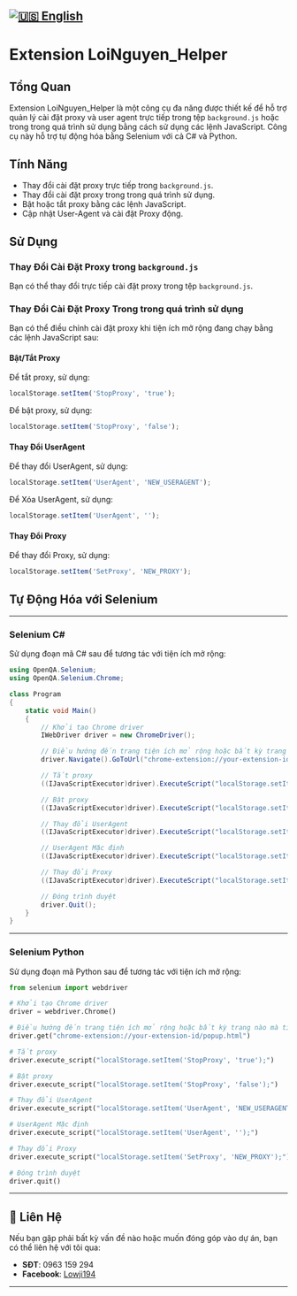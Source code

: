 [![🇺🇸 English](https://img.shields.io/badge/Language-English-blue?style=for-the-badge&logo=Google%20Translate)](README-EN.md)
---
# Extension LoiNguyen_Helper


## Tổng Quan
Extension LoiNguyen_Helper là một công cụ đa năng được thiết kế để hỗ trợ quản lý cài đặt proxy và user agent trực tiếp trong tệp `background.js` hoặc trong trong quá trình sử dụng bằng cách sử dụng các lệnh JavaScript. Công cụ này hỗ trợ tự động hóa bằng Selenium với cả C# và Python.

## Tính Năng
- Thay đổi cài đặt proxy trực tiếp trong `background.js`.
- Thay đổi cài đặt proxy trong trong quá trình sử dụng.
- Bật hoặc tắt proxy bằng các lệnh JavaScript.
- Cập nhật User-Agent và cài đặt Proxy động.

## Sử Dụng

### Thay Đổi Cài Đặt Proxy trong `background.js`
Bạn có thể thay đổi trực tiếp cài đặt proxy trong tệp `background.js`.

### Thay Đổi Cài Đặt Proxy Trong trong quá trình sử dụng
Bạn có thể điều chỉnh cài đặt proxy khi tiện ích mở rộng đang chạy bằng các lệnh JavaScript sau:

#### Bật/Tắt Proxy
Để tắt proxy, sử dụng:
```js
localStorage.setItem('StopProxy', 'true');
```

Để bật proxy, sử dụng:
```js
localStorage.setItem('StopProxy', 'false');
```

#### Thay Đổi UserAgent
Để thay đổi UserAgent, sử dụng:
```js
localStorage.setItem('UserAgent', 'NEW_USERAGENT');
```

Để Xóa UserAgent, sử dụng:
```js
localStorage.setItem('UserAgent', '');
```

#### Thay Đổi Proxy
Để thay đổi Proxy, sử dụng:
```js
localStorage.setItem('SetProxy', 'NEW_PROXY');
```

## Tự Động Hóa với Selenium
---
### Selenium C#
Sử dụng đoạn mã C# sau để tương tác với tiện ích mở rộng:
```csharp
using OpenQA.Selenium;
using OpenQA.Selenium.Chrome;

class Program
{
    static void Main()
    {
        // Khởi tạo Chrome driver
        IWebDriver driver = new ChromeDriver();

        // Điều hướng đến trang tiện ích mở rộng hoặc bất kỳ trang nào mà tiện ích mở rộng đang hoạt động
        driver.Navigate().GoToUrl("chrome-extension://your-extension-id/popup.html");

        // Tắt proxy
        ((IJavaScriptExecutor)driver).ExecuteScript("localStorage.setItem('StopProxy', 'true');");

        // Bật proxy
        ((IJavaScriptExecutor)driver).ExecuteScript("localStorage.setItem('StopProxy', 'false');");

        // Thay đổi UserAgent
        ((IJavaScriptExecutor)driver).ExecuteScript("localStorage.setItem('UserAgent', 'NEW_USERAGENT');");

        // UserAgent Mặc định
        ((IJavaScriptExecutor)driver).ExecuteScript("localStorage.setItem('UserAgent', '');");

        // Thay đổi Proxy
        ((IJavaScriptExecutor)driver).ExecuteScript("localStorage.setItem('SetProxy', 'NEW_PROXY');");

        // Đóng trình duyệt
        driver.Quit();
    }
}
```
---
### Selenium Python
Sử dụng đoạn mã Python sau để tương tác với tiện ích mở rộng:
```python
from selenium import webdriver

# Khởi tạo Chrome driver
driver = webdriver.Chrome()

# Điều hướng đến trang tiện ích mở rộng hoặc bất kỳ trang nào mà tiện ích mở rộng đang hoạt động
driver.get("chrome-extension://your-extension-id/popup.html")

# Tắt proxy
driver.execute_script("localStorage.setItem('StopProxy', 'true');")

# Bật proxy
driver.execute_script("localStorage.setItem('StopProxy', 'false');")

# Thay đổi UserAgent
driver.execute_script("localStorage.setItem('UserAgent', 'NEW_USERAGENT');")

# UserAgent Mặc định
driver.execute_script("localStorage.setItem('UserAgent', '');")

# Thay đổi Proxy
driver.execute_script("localStorage.setItem('SetProxy', 'NEW_PROXY');")

# Đóng trình duyệt
driver.quit()
```
---
## 📌 **Liên Hệ**

Nếu bạn gặp phải bất kỳ vấn đề nào hoặc muốn đóng góp vào dự án, bạn có thể liên hệ với tôi qua:

- **SĐT**: 0963 159 294
- **Facebook**: [Lowji194](https://www.facebook.com/Lowji194/)

---
